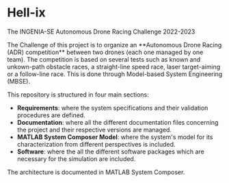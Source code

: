 # Hell-ix
The INGENIA-SE Autonomous Drone Racing Challenge 2022-2023

<div style="text-align: left"> 
The Challenge of this project is to organize an **Autonomous Drone Racing (ADR) competition** between two drones (each one managed by one team). The competition is based on several tests such as known and unkown-path obstacle races, a straight-line speed race, laser target-aiming or a follow-line race. This is done through Model-based System Engineering (MBSE).

This repository is structured in four main sections:
- **Requirements**: where the system specifications and their validation procedures are defined.
- **Documentation**: where all the different documentation files concerning the project and their respective versions are managed.
- **MATLAB System Composer Model**: where the system's model for its characterization from different perspectives is included.
- **Software**: where the all the different software packages which are necessary for the simulation are included.

The architecture is documented in MATLAB System Composer. </div>

